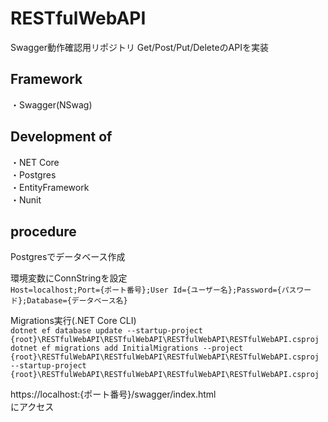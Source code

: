 # RESTfulWebAPI
Swagger動作確認用リポジトリ  Get/Post/Put/DeleteのAPIを実装

## Framework 
・Swagger(NSwag)

## Development of
・NET Core  
・Postgres  
・EntityFramework  
・Nunit

## procedure
Postgresでデータベース作成  

環境変数にConnStringを設定  
`Host=localhost;Port={ポート番号};User Id={ユーザー名};Password={パスワード};Database={データベース名}`

Migrations実行(.NET Core CLI)   
`dotnet ef database update --startup-project {root}\RESTfulWebAPI\RESTfulWebAPI\RESTfulWebAPI\RESTfulWebAPI.csproj`  <br>
`dotnet ef migrations add InitialMigrations --project {root}\RESTfulWebAPI\RESTfulWebAPI\RESTfulWebAPI\RESTfulWebAPI.csproj --startup-project {root}\RESTfulWebAPI\RESTfulWebAPI\RESTfulWebAPI\RESTfulWebAPI.csproj`

https://localhost:{ポート番号}/swagger/index.html  
にアクセス
